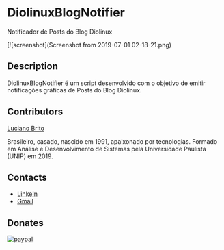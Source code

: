 # DiolinuxBlogNotifier
Notificador de Posts do Blog Diolinux

[![screenshot](Screenshot from 2019-07-01 02-18-21.png)

## Description

DiolinuxBlogNotifier é um script desenvolvido com o objetivo de emitir notificações gráficas de Posts do Blog Diolinux.


## Contributors

[Luciano Brito](https://github.com/LucianoAparecidoBritoGuedes/)

Brasileiro, casado, nascido em 1991, apaixonado por tecnologias. Formado em Análise e Desenvolvimento de Sistemas pela Universidade Paulista (UNIP) em 2019.


## Contacts

- [LinkeIn](https://www.linkedin.com/in/luciano-brito-76379374/)
- [Gmail](lucianobrito.dev@gmail.com)


## Donates

[![paypal](https://www.paypalobjects.com/en_US/i/btn/btn_donateCC_LG.gif)](https://www.paypal.com/cgi-bin/webscr?cmd=_s-xclic&hosted_button_id=UTMFZUHX6EUGE)
